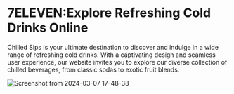 # 7ELEVEN:Explore Refreshing Cold Drinks Online
Chilled Sips is your ultimate destination to discover and indulge in a wide range of refreshing cold drinks. With a captivating design and seamless user experience, our website invites you to explore our diverse collection of chilled beverages, from classic sodas to exotic fruit blends.

![Screenshot from 2024-03-07 17-48-38](https://github.com/TechSavvyDivyansh/7Eleven/assets/136167149/619b265f-6b17-4708-a214-1e6870313b3f)

